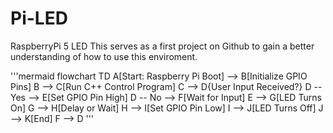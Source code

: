 # Pi-LED
RaspberryPi 5 LED
This serves as a first project on Github to gain a better understanding of how to use this enviroment. 

'''mermaid 
flowchart TD
    A[Start: Raspberry Pi Boot] --> B[Initialize GPIO Pins]
    B --> C[Run C++ Control Program]
    C --> D{User Input Received?}
    D -- Yes --> E[Set GPIO Pin High]
    D -- No --> F[Wait for Input]
    E --> G[LED Turns On]
    G --> H[Delay or Wait]
    H --> I[Set GPIO Pin Low]
    I --> J[LED Turns Off]
    J --> K[End]
    F --> D
'''
